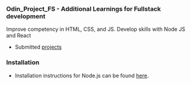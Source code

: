 ### Odin_Project_FS - Additional Learnings for Fullstack development
Improve competency in HTML, CSS, and JS. Develop skills with Node JS and React

- Submitted [projects]( https://josesx506.github.io/Odin_Project_FS)

### Installation
- Installation instructions for Node.js can be found [here](https://www.theodinproject.com/lessons/foundations-installing-node-js).
